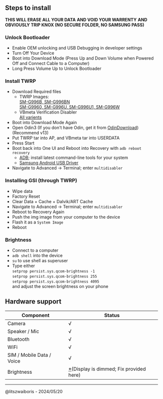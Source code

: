 ## Steps to install
**THIS WILL ERASE ALL YOUR DATA**
**AND VOID YOUR WARRENTY**
**AND OBVIOUSLY TRIP KNOX (NO SECURE FOLDER, NO SAMSUNG PASS)**

### Unlock Bootloader
- Enable OEM unlocking and USB Debugging in developer settings
- Turn Off Your Device
- Boot into Download Mode (Press Up and Down Volume when Powered Off and Connect Cable to a Computer)
- Long Press Volume Up to Unlock Bootloader

### Install TWRP
- Download Required files
  - TWRP
  Images:\
    [SM-G996B, SM-G996BN](https://www.mediafire.com/file/mdqm3vrmkcghwov/twrp-3.7.0_11-2_afaneh92-t2s.tar/file)\
    [SM-G9960, SM-G996U, SM-G996U1, SM-G996W](https://www.mediafire.com/file/33gx48ett2yn9n8/twrp-3.7.0_12-1_afaneh92-t2q.tar/file)
  - VBmeta Verification Disabler \
    [All varients](https://www.mediafire.com/file/zuco6wfd9d8qldm/vbmeta_disabled_R.tar/file)
- Boot into Download Mode Again
- Open Odin3 (If you don't have Odin, get it from [OdinDownload](https://odindownload.com)) (Recommend v13)
- Put TWRP tar into AP, and VBmeta tar into USERDATA
- Press Start
- Boot back into One UI and Reboot into Recovery with `adb reboot recovery`
  - [ADB](https://developer.android.com/studio#downloads); install latest command-line tools for your system
  - [Samsung Android USB Driver](https://developer.samsung.com/android-usb-driver)
- Navigate to Advanced -> Terminal; enter `multidisabler`

### Installing GSI (through TWRP)
- Wipe data
- Factory Reset
- Clear Data + Cache + Dalvik/ART Cache
- Navigate to Advanced -> Terminal; enter `multidisabler`
- Reboot to Recovery Again
- Push the img image from your computer to the device
- Flash it as a `System Image`
- Reboot

### Brightness
- Connect to a computer
- `adb shell` into the device
- `su` to use shell as superuser
- Type either \
`setprop persist.sys.qcom-brightness -1` \
`setprop persist.sys.qcom-brightness 255` \
`setprop persist.sys.qcom-brightness 4095` \
and adjust the screen brightness on your phone

## Hardware support

| Component                 | Status |
|---------------------------|--------|
| Camera                    | √ |
| Speaker / Mic             | √ |
| Bluetooth                 | √ |
| WiFi                      | √ |
| SIM / Mobile Data / Voice | √ |
| Brightness                | [*](https://github.com/phhusson/treble_experimentations/wiki/Samsung-Galaxy-S21-Plus-(Snapdragon)#Brightness)(Display is dimmed; Fix provided here) |
---

@litszwaiboris - 2024/05/20